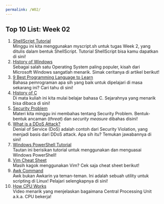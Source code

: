 ```yaml
---
permalink: /W02/
---
```


## Top 10 List: Week 02

1. [ShellScript Tutorial](https://www.shellscript.sh/)<br>Minggu ini kita menggunakan myscript.sh untuk tugas Week 2, yang ditulis dalam bentuk ShellScript. Tutorial ShellScript bisa kamu dapatkan di sini!
2. [History of Windows](https://www.pocket-lint.com/apps/news/microsoft/99134-brief-history-of-microsoft-windows)<br>Sebagai salah satu Operating System paling populer, kisah dari Microsoft Windows sangatlah menarik. Simak ceritanya di artikel berikut!
3. [9 Best Programming Language to Learn](https://www.fullstackacademy.com/blog/nine-best-programming-languages-to-learn)<br>Bahasa pemrograman apa sih yang baik untuk dipelajari di masa sekarang ini? Cari tahu di sini!
4. [History of C](https://www.section.io/engineering-education/history-of-c-programming-language/)<br>Di mata kuliah ini kita mulai belajar bahasa C. Sejarahnya yang menarik bisa dibaca di sini!
5. [Security Problem](https://padakuu.com/article/149-what-is-the-security-problem)<br>Materi kita minggu ini membahas tentang Security Problem. Bentuk-bentuk ancaman (*threat*) dan *security measure* dibahas disini!
6. [What is a DDoS Attack?](https://www.cloudflare.com/learning/ddos/what-is-a-ddos-attack/)<br>Denial of Service (DoS) adalah contoh dari Security Violation, yang menjadi basis dari DDoS attack. Apa sih itu? Temukan jawabannya di sini!
7. [Windows PowerShell Tutorial](https://www.varonis.com/blog/windows-powershell-tutorial)<br>Tautan ini berisikan tutorial untuk menggunakan dan menguasai Windows PowerShell!
8. [Vim Cheat Sheet](https://vim.rtorr.com/)<br>Masih kagok menggunakan Vim? Cek saja cheat sheet berikut!
9. [Awk Command](https://likegeeks.com/awk-command/)<br>Awk bukan Awkarin ya teman-teman. Ini adalah sebuah utility untuk scripting di Linux! Pelajari selengkapnya di sini!
10. [How CPU Works](https://www.youtube.com/watch?v=6jSKldt7Eqs)<br>Video menarik yang menjelaskan bagaimana Central Processing Unit a.k.a. CPU bekerja!
